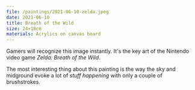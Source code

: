 ```yaml
---
file: /paintings/2021-06-10-zelda.jpeg
date: 2021-06-10
title: Breath of the Wild
size: 24×18cm
materials: Acrylics on canvas board
---
```


Gamers will recognize this image instantly. It's the key art of the Nintendo video game *Zelda: Breath of the Wild*.

The most interesting thing about this painting is the way the sky and midground evoke a lot of *stuff happening* with only a couple of brushstrokes.